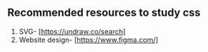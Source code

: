## Recommended resources to study css

1. SVG- [https://undraw.co/search]
2. Website design- [https://www.figma.com/]
